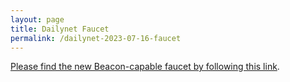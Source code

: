 ```yaml
---
layout: page
title: Dailynet Faucet
permalink: /dailynet-2023-07-16-faucet
---
```


[Please find the new Beacon-capable faucet by following this link](https://faucet.dailynet-2023-07-16.teztnets.xyz).
